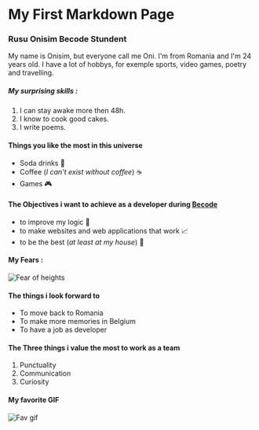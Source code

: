 # My First Markdown Page

### Rusu Onisim Becode Stundent

My name is Onisim, but everyone call me Oni. I'm from Romania and I'm 24 years old. I have a lot of hobbys, for exemple sports, video games, poetry and travelling.

##### My surprising skills :
1. I can stay awake more then 48h.
1. I know to cook good cakes.
1. I write poems.

#### Things you like the most in this universe
- Soda drinks :cup_with_straw:
- Coffee (*I can't exist without coffee*) :coffee:
- Games :video_game:

#### The Objectives i want to achieve as a developer during [Becode](https://becode.org/)

- to improve my logic :brain:
- to make websites and web applications that work :chart_with_upwards_trend:
- to be the best (*at least at my house*) :muscle:

#### My Fears :

![Fear of heights](https://media.tenor.com/3szZQCRfc_MAAAAd/sponge-bob-square-pants-sponge-bob.gif)

#### The things i look forward to

- To move back to Romania
- To make more memories in Belgium
- To have a job as developer

#### The Three things i value the most to work as a team

1. Punctuality
1. Communication
1. Curiosity

#### My favorite GIF

![Fav gif](https://media4.giphy.com/media/D0RvPABUNF3AQ/giphy.gif)